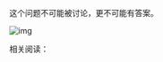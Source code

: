 这个问题不可能被讨论，更不可能有答案。


![img](https://chinadigitaltimes.net/chinese/files/2023/09/2023.9.12.png)


相关阅读：

